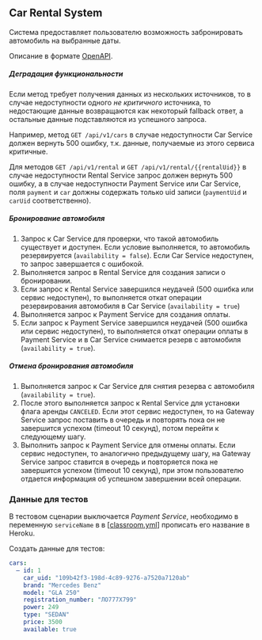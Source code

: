 ## Car Rental System

Система предоставляет пользователю возможность забронировать автомобиль на выбранные даты.

Описание в формате [OpenAPI](%5Binst%5D%5Bv3%5D%20Car%20Rental%20System.yml).

##### Деградация функциональности

Если метод требует получения данных из нескольких источников, то в случае недоступности одного _не критичного_
источника, то недостающие данные возвращаются как некоторый fallback ответ, а остальные данные подставляются из
успешного запроса.

Например, метод `GET /api/v1/cars` в случае недоступности Car Service должен вернуть 500 ошибку, т.к. данные, получаемые
из этого сервиса критичные.

Для методов `GET /api/v1/rental` и `GET /api/v1/rental/{{rentalUid}}` в случае недоступности Rental Service запрос
должен вернуть 500 ошибку, а в случае недоступности Payment Service или Car Service, поля `payment` и `car` должны
содержать только uid записи (`paymentUid` и `carUid` соответственно).

##### Бронирование автомобиля

1. Запрос к Car Service для проверки, что такой автомобиль существует и доступен. Если условие выполняется, то
   автомобиль резервируется (`availability = false`). Если Car Service недоступен, то запрос завершается с ошибокой.
1. Выполняется запрос в Rental Service для создания записи о бронировании.
1. Если запрос к Rental Service завершился неудачей (500 ошибка или сервис недоступен), то выполняется откат операции
   резервирования автомобиля в Car Service (`availability = true`)
1. Выполняется запрос к Payment Service для создания оплаты.
1. Если запрос к Payment Service завершился неудачей (500 ошибка или сервис недоступен), то выполняется откат операции
   оплаты в Payment Service и в Car Service снимается резерв с автомобиля (`availability = true`).

##### Отмена бронирования автомобиля

1. Выполняется запрос к Car Service для снятия резерва с автомобиля (`availability = true`).
1. После этого выполняется запрос к Rental Service для установки флага аренды `CANCELED`. Если этот сервис недоступен,
   то на Gateway Service запрос поставить в очередь и повторять пока он не завершится успехом (timeout 10 секунд), потом
   перейти к следующему шагу.
1. Выполнить запрос к Payment Service для отмены оплаты. Если сервис недоступен, то аналогично предыдущему шагу, на
   Gateway Service запрос ставится в очередь и повторяется пока не завершится успехом (timeout 10 секунд), при этом
   пользователю отдается информация об успешном завершении всей операции.

### Данные для тестов

В тестовом сценарии выключается _Payment Service_, необходимо в переменную `serviceName` в
в [[classroom.yml](../../../.github/workflows/classroom.yml)] прописать его название в Heroku.

Создать данные для тестов:

```yaml
cars:
  – id: 1
    car_uid: "109b42f3-198d-4c89-9276-a7520a7120ab"
    brand: "Mercedes Benz"
    model: "GLA 250"
    registration_number: "ЛО777Х799"
    power: 249
    type: "SEDAN"
    price: 3500
    available: true
```